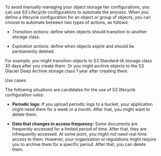 To avoid manually managing your object storage tier configurations, you can use S3 Lifecycle configurations to automate the process. When you define a lifecycle configuration for an object or group of objects, you can choose to automate between two types of actions, as follows:

- _Transition actions:_ define when objects should transition to another storage class.
    
- _Expiration actions:_ define when objects expire and should be permanently deleted.
    

For example, you might transition objects to S3 Standard-IA storage class 30 days after you create them. Or you might archive objects to the S3 Glacier Deep Archive storage class 1 year after creating them.


Use cases

The following situations are candidates for the use of S3 lifecycle configuration rules:

- **Periodic logs:** If you upload periodic logs to a bucket, your application might need them for a week or a month. After that, you might want to delete them.
    
- **Data that changes in access frequency:** Some documents are frequently accessed for a limited period of time. After that, they are infrequently accessed. At some point, you might not need real-time access to them. However, your organization or regulations might require you to archive them for a specific period. After that, you can delete them.